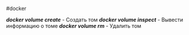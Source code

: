 #docker 

***docker volume create***        - Создать том
***docker volume inspect***      - Вывести информацию о томе
***docker volume rm***              - Удалить том